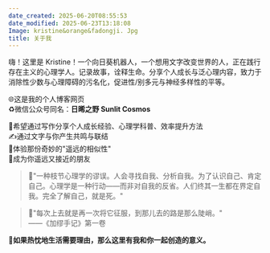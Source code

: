 ```yaml
---
date_created: 2025-06-20T08:55:53
date_modified: 2025-06-23T13:18:08
Image: kristine&orange&fadongji. Jpg
title: 关于我
---
```


嗨！这里是 Kristine！一个向日葵机器人，一个想用文字改变世界的人，正在践行存在主义的心理学人。记录故事，诠释生命。分享个人成长与泛心理内容，致力于消除性少数与心理障碍的污名化，促进性/别多元与神经多样性的平等。

🌐这是我的个人博客网页  
♻️微信公众号同名：**日晞之野 Sunlit Cosmos**

🧠希望通过写作分享个人成长经验、心理学科普、效率提升方法  
✍️通过文字与你产生共鸣与联结  
🙌体验那份奇妙的"遥远的相似性"  
🤗成为你遥远又接近的朋友

>  🏃‍"一种枝节心理学的谬误。人会寻找自我、分析自我。为了认识自己、肯定自己。心理学是一种行动——而非对自我的反省。人们终其一生都在界定自我。完全了解自己，就是死。"  
  
>  🧗‍"每次上去就是再一次将它征服，到那儿去的路是那么陡峭。"  
> ——《加缪手记》第一卷  


**🤗如果热忱地生活需要理由，那么这里有我和你一起创造的意义。**